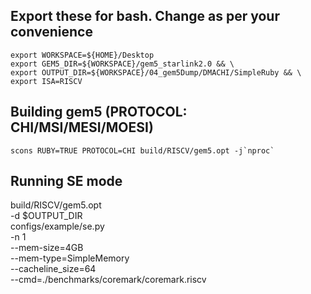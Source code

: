 
## Export these for bash. Change as per your convenience
```
export WORKSPACE=${HOME}/Desktop
export GEM5_DIR=${WORKSPACE}/gem5_starlink2.0 && \
export OUTPUT_DIR=${WORKSPACE}/04_gem5Dump/DMACHI/SimpleRuby && \
export ISA=RISCV
```

## Building gem5 (PROTOCOL: CHI/MSI/MESI/MOESI)
```
scons RUBY=TRUE PROTOCOL=CHI build/RISCV/gem5.opt -j`nproc`
```

## Running SE mode
build/RISCV/gem5.opt \
-d $OUTPUT_DIR \
configs/example/se.py \
    -n 1 \
    --mem-size=4GB \
    --mem-type=SimpleMemory \
    --cacheline_size=64 \
    --cmd=./benchmarks/coremark/coremark.riscv
